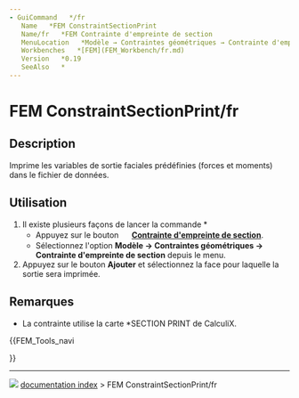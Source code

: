 ```yaml
---
- GuiCommand   */fr
   Name   *FEM ConstraintSectionPrint
   Name/fr   *FEM Contrainte d'empreinte de section
   MenuLocation   *Modèle → Contraintes géométriques → Contrainte d'empreinte de section
   Workbenches   *[FEM](FEM_Workbench/fr.md)
   Version   *0.19
   SeeAlso   *
---
```


# FEM ConstraintSectionPrint/fr

## Description

Imprime les variables de sortie faciales prédéfinies (forces et moments) dans le fichier de données.

## Utilisation

1.  Il existe plusieurs façons de lancer la commande    *
    -   Appuyez sur le bouton **<img src="images/FEM_ConstraintSectionPrint.svg" width=16px> [Contrainte d'empreinte de section](FEM_ConstraintSectionPrint/fr.md)**.
    -   Sélectionnez l\'option **Modèle → Contraintes géométriques → <img src="images/FEM_ConstraintSectionPrint.svg" width=16px> Contrainte d'empreinte de section** depuis le menu.
2.  Appuyez sur le bouton **Ajouter** et sélectionnez la face pour laquelle la sortie sera imprimée.

## Remarques

-   La contrainte utilise la carte \*SECTION PRINT de CalculiX.





{{FEM_Tools_navi

}}



---
![](images/Right_arrow.png) [documentation index](../README.md) > FEM ConstraintSectionPrint/fr
